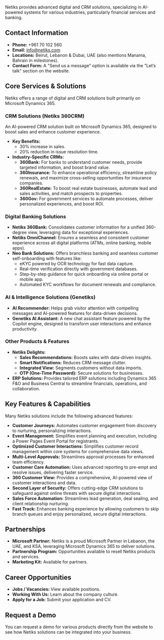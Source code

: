 Netiks provides advanced digital and CRM solutions, specializing in AI-powered systems for various industries, particularly financial services and banking.

## Contact Information

*   **Phone:** +961 70 102 560
*   **Email:** info@netiks.com
*   **Locations:** Beirut, Lebanon & Dubai, UAE (also mentions Manama, Bahrain in milestones).
*   **Contact Form:** A "Send us a message" option is available via the "Let’s talk" section on the website.

## Core Services & Solutions

Netiks offers a range of digital and CRM solutions built primarily on Microsoft Dynamics 365.

### CRM Solutions (Netiks 360CRM)

An AI-powered CRM solution built on Microsoft Dynamics 365, designed to boost sales and enhance customer experience.
*   **Key Benefits:**
    *   30% increase in sales.
    *   20% reduction in issue resolution time.
*   **Industry-Specific CRMs:**
    *   **360Bank:** For banks to understand customer needs, provide targeted information, and boost brand value.
    *   **360Insurance:** To enhance operational efficiency, streamline policy renewals, and maximize cross-selling opportunities for insurance companies.
    *   **360RealEstate:** To boost real estate businesses, automate lead and sales activities, and match prospects to properties.
    *   **360Gov:** For government services to automate processes, deliver personalized experiences, and boost ROI.

### Digital Banking Solutions

*   **Netiks 360Bank:** Consolidates customer information for a unified 360-degree view, leveraging data for exceptional experiences.
*   **Netiks OmniChannel:** Ensures a seamless and consistent customer experience across all digital platforms (ATMs, online banking, mobile apps).
*   **Neo Bank Solutions:** Offers branchless banking and seamless customer self-onboarding with features like:
    *   eKYC powered by OCR technology for fast data capture.
    *   Real-time verification directly with government databases.
    *   Step-by-step guidance for quick onboarding via online portal or mobile app.
    *   Automated KYC workflows for document renewals and compliance.

### AI & Intelligence Solutions (Genetiks)

*   **AI Recommender:** Helps grab visitor attention with compelling messages and AI-powered features for data-driven decisions.
*   **Genetiks AI Assistant:** A new chat assistant feature powered by the Copilot engine, designed to transform user interactions and enhance productivity.

### Other Products & Features

*   **Netiks Delights:**
    *   **Sales Recommendations:** Boosts sales with data-driven insights.
    *   **Smart Notifications:** Reduces CRM message clutter.
    *   **Integrated View:** Segments customers without data imports.
    *   **OTP (One-Time Password):** Secure solutions for businesses.
*   **ERP Solutions:** Provides tailored ERP solutions including Dynamics 365 F&O and Business Central to streamline financials, operations, and collaboration.

## Key Features & Capabilities

Many Netiks solutions include the following advanced features:

*   **Customer Journeys:** Automates customer engagement from discovery to nurturing, personalizing interactions.
*   **Event Management:** Simplifies event planning and execution, including a Power Pages Event Portal for registrants.
*   **Optimized Customer Interactions:** Simplifies customer record management within core systems for comprehensive data views.
*   **Multi-Level Approvals:** Streamlines approval processes for enhanced team efficiency.
*   **Customer Care Automation:** Uses advanced reporting to pre-empt and resolve issues, delivering faster service.
*   **360 Customer View:** Provides a comprehensive, AI-powered view of customer interactions and data.
*   **Second Layer of Security:** Offers cutting-edge CRM solutions to safeguard against online threats with secure digital interactions.
*   **Sales Force Automation:** Streamlines lead generation, deal sealing, and client relationship nurturing.
*   **Fast Track:** Enhances banking experience by allowing customers to skip branch queues and enjoy personalized, secure digital interactions.

## Partnerships

*   **Microsoft Partner:** Netiks is a proud Microsoft Partner in Lebanon, the UAE, and KSA, leveraging Microsoft Dynamics 365 to deliver solutions.
*   **Partnership Program:** Opportunities available to resell Netiks products and services.
*   **Marketing Kit:** Available for partners.

## Career Opportunities

*   **Jobs / Vacancies:** View available positions.
*   **Working With Us:** Learn about the company culture.
*   **Apply for a Job:** Submit your application and CV.

## Request a Demo

You can request a demo for various products directly from the website to see how Netiks solutions can be integrated into your business.